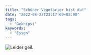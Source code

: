 ```yaml
---
title: "Schöner Vegetarier bist du!"
date: "2022-08-23T23:17:00+02:00"
tags:
  - "Geknipst"
keywords:
  - "Essen"
---
```


![Leider geil.](/images/226561EC-67FC-4470-973D-F0A5DE3DA61C-scaled.jpeg)
